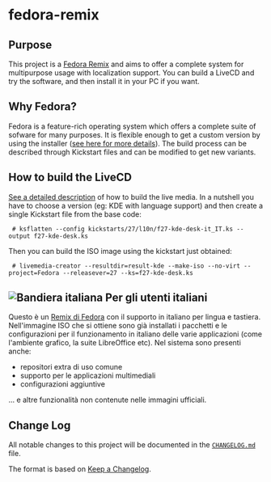 # fedora-remix

## Purpose
This project is a [Fedora Remix][01] and aims to offer a complete system for multipurpose usage with localization support. You can build a LiveCD and try the software, and then install it in your PC if you want.

## Why Fedora?
Fedora is a feature-rich operating system which offers a complete suite of sofware for many purposes. It is flexible enough to get a custom version by using the installer ([see here for more details][02]).  The build process can be described through Kickstart files and can be modified to get new variants.

## How to build the LiveCD
[See a detailed description][03] of how to build the live media.
In a nutshell you have to choose a version (eg: KDE with language support) and then create a single Kickstart file from the base code:

```
 # ksflatten --config kickstarts/27/l10n/f27-kde-desk-it_IT.ks --output f27-kde-desk.ks
```

Then you can build the ISO image using the kickstart just obtained:

```
 # livemedia-creator --resultdir=result-kde --make-iso --no-virt --project=Fedora --releasever=27 --ks=f27-kde-desk.ks
```

## ![Bandiera italiana][04] Per gli utenti italiani
Questo è un [Remix di Fedora][05] con il supporto in italiano per lingua e tastiera. Nell'immagine ISO che si ottiene sono già installati i pacchetti e le configurazioni per il funzionamento in italiano delle varie applicazioni (come l'ambiente grafico, la suite LibreOffice etc).
Nel sistema sono presenti anche:

* repositori extra di uso comune
* supporto per le applicazioni multimediali
* configurazioni aggiuntive

... e altre funzionalità non contenute nelle immagini ufficiali.

## Change Log
All notable changes to this project will be documented in the [`CHANGELOG.md`](CHANGELOG.md) file.

The format is based on [Keep a Changelog](http://keepachangelog.com/).

[01]: https://fedoraproject.org/wiki/Remix
[02]: https://en.wikipedia.org/wiki/Anaconda_(installer)
[03]: https://fedoraproject.org/wiki/Livemedia-creator-_How_to_create_and_use_a_Live_CD
[04]: http://flagpedia.net/data/flags/mini/it.png
[05]: https://fedoraproject.org/wiki/Remix


